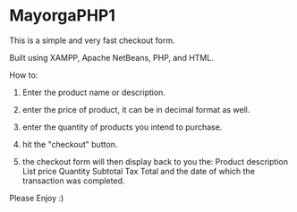 # MayorgaPHP1
This is a simple and very fast checkout form.

Built using XAMPP, Apache NetBeans, PHP, and HTML.

How to:
  1) Enter the product name or description.
  2) enter the price of product, it can be in decimal format as well.
  3) enter the quantity of products you intend to purchase.
  4) hit the "checkout" button.

  5) the checkout form will then display back to you the: 
        Product description
        List price
        Quantity
        Subtotal
        Tax
        Total
        and the date of which the transaction was completed.
 
 Please Enjoy :)
